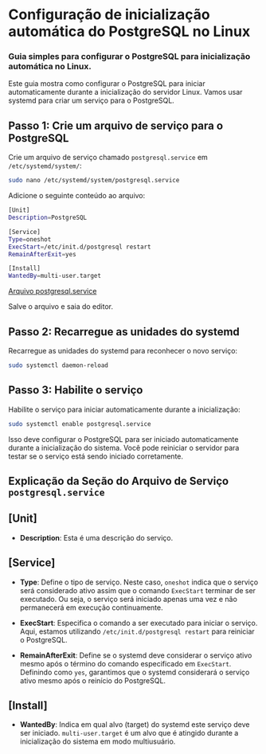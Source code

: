 # Configuração de inicialização automática do PostgreSQL no Linux
### Guia simples para configurar o PostgreSQL para inicialização automática no Linux.

Este guia mostra como configurar o PostgreSQL para iniciar automaticamente durante a inicialização do servidor Linux. Vamos usar systemd para criar um serviço para o PostgreSQL.

## Passo 1: Crie um arquivo de serviço para o PostgreSQL

Crie um arquivo de serviço chamado `postgresql.service` em `/etc/systemd/system/`:

```bash
sudo nano /etc/systemd/system/postgresql.service
```

Adicione o seguinte conteúdo ao arquivo:

```bash
[Unit]
Description=PostgreSQL

[Service]
Type=oneshot
ExecStart=/etc/init.d/postgresql restart
RemainAfterExit=yes

[Install]
WantedBy=multi-user.target
```

[Arquivo postgresql.service](postgresql.service)

Salve o arquivo e saia do editor.

## Passo 2: Recarregue as unidades do systemd

Recarregue as unidades do systemd para reconhecer o novo serviço:

```bash
sudo systemctl daemon-reload
```

## Passo 3: Habilite o serviço

Habilite o serviço para iniciar automaticamente durante a inicialização:

```bash
sudo systemctl enable postgresql.service
```

Isso deve configurar o PostgreSQL para ser iniciado automaticamente durante a inicialização do sistema. Você pode reiniciar o servidor para testar se o serviço está sendo iniciado corretamente.


## Explicação da Seção do Arquivo de Serviço `postgresql.service`

## [Unit]

- **Description**: Esta é uma descrição do serviço.

## [Service]

- **Type**: Define o tipo de serviço. Neste caso, `oneshot` indica que o serviço será considerado ativo assim que o comando `ExecStart` terminar de ser executado. Ou seja, o serviço será iniciado apenas uma vez e não permanecerá em execução continuamente.

- **ExecStart**: Especifica o comando a ser executado para iniciar o serviço. Aqui, estamos utilizando `/etc/init.d/postgresql restart` para reiniciar o PostgreSQL.

- **RemainAfterExit**: Define se o systemd deve considerar o serviço ativo mesmo após o término do comando especificado em `ExecStart`. Definindo como `yes`, garantimos que o systemd considerará o serviço ativo mesmo após o reinício do PostgreSQL.

## [Install]

- **WantedBy**: Indica em qual alvo (target) do systemd este serviço deve ser iniciado. `multi-user.target` é um alvo que é atingido durante a inicialização do sistema em modo multiusuário.
